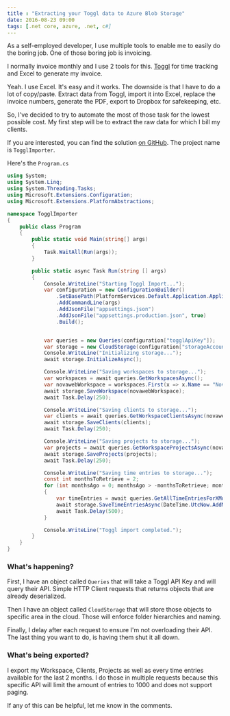 ```yaml
---
title : "Extracting your Toggl data to Azure Blob Storage"
date: 2016-08-23 09:00
tags: [.net core, azure, .net, c#]
---
```


As a self-employed developer, I use multiple tools to enable me to easily do the boring job. One of those boring job is invoicing.

I normally invoice monthly and I use 2 tools for this. [Toggl](https://toggl.com) for time tracking and Excel to generate my invoice.

Yeah. I use Excel. It's easy and it works. The downside is that I have to do a lot of copy/paste. Extract data from Toggl, import it into Excel, replace the invoice numbers, generate the PDF, export to Dropbox for safekeeping, etc.

So, I've decided to try to automate the most of those task for the lowest possible cost. My first step will be to extract the raw data for which I bill my clients.

If you are interested, you can find the solution [on GitHub](https://github.com/NovawebSolutions/Invoicing/). The project name is `TogglImporter`.

Here's the `Program.cs`

```csharp
using System;
using System.Linq;
using System.Threading.Tasks;
using Microsoft.Extensions.Configuration;
using Microsoft.Extensions.PlatformAbstractions;

namespace TogglImporter
{
    public class Program
    {
        public static void Main(string[] args)
        {
            Task.WaitAll(Run(args));
        }

        public static async Task Run(string [] args)
        {
            Console.WriteLine("Starting Toggl Import...");
            var configuration = new ConfigurationBuilder()
                .SetBasePath(PlatformServices.Default.Application.ApplicationBasePath)
                .AddCommandLine(args)
                .AddJsonFile("appsettings.json")
                .AddJsonFile("appsettings.production.json", true)
                .Build();


            var queries = new Queries(configuration["togglApiKey"]);
            var storage = new CloudStorage(configuration["storageAccount"], "toggl-rawdata");
            Console.WriteLine("Initializing storage...");
            await storage.InitializeAsync();

            Console.WriteLine("Saving workspaces to storage...");
            var workspaces = await queries.GetWorkspacesAsync();
            var novawebWorkspace = workspaces.First(x => x.Name == "Novaweb");
            await storage.SaveWorkspace(novawebWorkspace);
            await Task.Delay(250);

            Console.WriteLine("Saving clients to storage...");
            var clients = await queries.GetWorkspaceClientsAsync(novawebWorkspace.Id);
            await storage.SaveClients(clients);
            await Task.Delay(250);

            Console.WriteLine("Saving projects to storage...");
            var projects = await queries.GetWorkspaceProjectsAsync(novawebWorkspace.Id);
            await storage.SaveProjects(projects);
            await Task.Delay(250);

            Console.WriteLine("Saving time entries to storage...");
            const int monthsToRetrieve = 2;
            for (int monthsAgo = 0; monthsAgo > -monthsToRetrieve; monthsAgo--)
            {
                var timeEntries = await queries.GetAllTimeEntriesForXMonthsAgoAsync(monthsAgo);
                await storage.SaveTimeEntriesAsync(DateTime.UtcNow.AddMonths(monthsAgo), timeEntries);
                await Task.Delay(500);
            }

            Console.WriteLine("Toggl import completed.");
        }
    }
}
```

### What's happening?
First, I have an object called `Queries` that will take a Toggl API Key and will query their API. Simple HTTP Client requests that returns objects that are already deserialized.

Then I have an object called `CloudStorage` that will store those objects to specific area in the cloud. Those will enforce folder hierarchies and naming.

Finally, I delay after each request to ensure I'm not overloading their API. The last thing you want to do, is having them shut it all down.

### What's being exported?

I export my Workspace, Clients, Projects as well as every time entries available for the last 2 months. I do those in multiple requests because this specific API will limit the amount of entries to 1000 and does not support paging.

If any of this can be helpful, let me know in the comments.
